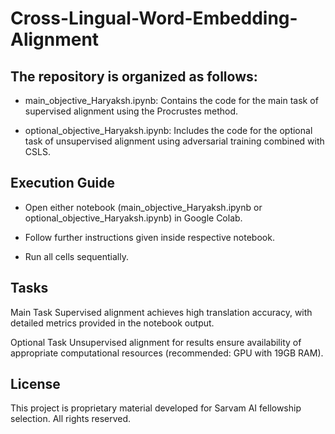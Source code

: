 # Cross-Lingual-Word-Embedding-Alignment

## The repository is organized as follows:

- main_objective_Haryaksh.ipynb: Contains the code for the main task of supervised alignment using the Procrustes method.

- optional_objective_Haryaksh.ipynb: Includes the code for the optional task of unsupervised alignment using adversarial training combined with CSLS.

## Execution Guide
- Open either notebook (main_objective_Haryaksh.ipynb or optional_objective_Haryaksh.ipynb) in Google Colab.

- Follow further instructions given inside respective notebook.

- Run all cells sequentially.

## Tasks
Main Task
Supervised alignment achieves high translation accuracy, with detailed metrics provided in the notebook output.

Optional Task
Unsupervised alignment for results ensure availability of appropriate computational resources (recommended: GPU with 19GB RAM).

## License
This project is proprietary material developed for Sarvam AI fellowship selection. All rights reserved.
